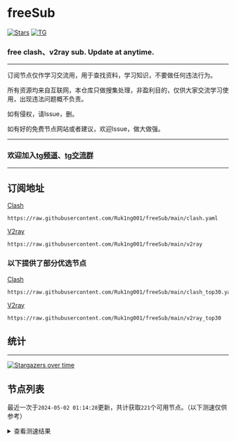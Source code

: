 # freeSub
[![Stars](https://img.shields.io/github/stars/Ruk1ng001/freeSub)](https://github.com/Ruk1ng001/freeSub/stargazers)
[![TG](https://img.shields.io/badge/Telegram-gray?logo=Telegram)](https://t.me/Ruk1ng001)
### free clash、v2ray sub. Update at anytime.

---

订阅节点仅作学习交流用，用于查找资料，学习知识，不要做任何违法行为。

所有资源均来自互联网，本仓库只做搜集处理，非盈利目的，仅供大家交流学习使用，出现违法问题概不负责。

如有侵权，请Issue，删。

如有好的免费节点网站或者建议，欢迎Issue，做大做强。

---

### 欢迎加入[tg频道](https://t.me/Ruk1ng001)、[tg交流群](https://t.me/+-e-b04EE5Cw2NmU1)

---

## 订阅地址
[Clash](https://raw.githubusercontent.com/Ruk1ng001/freeSub/main/clash.yaml)
```
https://raw.githubusercontent.com/Ruk1ng001/freeSub/main/clash.yaml
```
[V2ray](https://raw.githubusercontent.com/Ruk1ng001/freeSub/main/v2ray)
```
https://raw.githubusercontent.com/Ruk1ng001/freeSub/main/v2ray
```
### 以下提供了部分优选节点

[Clash](https://raw.githubusercontent.com/Ruk1ng001/freeSub/main/clash_top30.yaml)
```
https://raw.githubusercontent.com/Ruk1ng001/freeSub/main/clash_top30.yaml
```
[V2ray](https://raw.githubusercontent.com/Ruk1ng001/freeSub/main/v2ray_top30)
```
https://raw.githubusercontent.com/Ruk1ng001/freeSub/main/v2ray_top30
```

## 统计

---

[![Stargazers over time](https://starchart.cc/Ruk1ng001/freeSub.svg)](https://starchart.cc/Ruk1ng001/freeSub)

## 节点列表

最近一次于`2024-05-02 01:14:28`更新，共计获取`221`个可用节点。（以下测速仅供参考）

<details> <summary>查看测速结果</summary>

| 序号 | 节点 | 带宽 | 延迟 |
|:--:|:--:|:--:|:--:|
 | 1 | github.com/Ruk1ng001_1327252134 | 2.11MB/s | 317.00ms |
 | 2 | github.com/Ruk1ng001_2985772439 | 2.00MB/s | 343.00ms |
 | 3 | github.com/Ruk1ng001_24109246 | 1.91MB/s | 353.00ms |
 | 4 | github.com/Ruk1ng001_626559234 | 1.90MB/s | 370.00ms |
 | 5 | github.com/Ruk1ng001_1215043881 | 1.69MB/s | 398.00ms |
 | 6 | github.com/Ruk1ng001_856261957 | 1.69MB/s | 423.00ms |
 | 7 | github.com/Ruk1ng001_2178163495 | 1.67MB/s | 406.00ms |
 | 8 | github.com/Ruk1ng001_2369171920 | 1.64MB/s | 421.00ms |
 | 9 | github.com/Ruk1ng001_3296524446 | 1.62MB/s | 456.00ms |
 | 10 | github.com/Ruk1ng001_138898346 | 1.61MB/s | 424.00ms |
 | 11 | github.com/Ruk1ng001_2421155418 | 1.59MB/s | 420.00ms |
 | 12 | github.com/Ruk1ng001_2071703730 | 1.49MB/s | 517.00ms |
 | 13 | github.com/Ruk1ng001_1453958981 | 1.47MB/s | 503.00ms |
 | 14 | github.com/Ruk1ng001_2462725052 | 1.46MB/s | 493.00ms |
 | 15 | github.com/Ruk1ng001_1788757087 | 1.41MB/s | 385.00ms |
 | 16 | github.com/Ruk1ng001_924727498 | 1.35MB/s | 554.00ms |
 | 17 | github.com/Ruk1ng001_902969504 | 1.33MB/s | 342.00ms |
 | 18 | github.com/Ruk1ng001_2084599892 | 1.32MB/s | 570.00ms |
 | 19 | github.com/Ruk1ng001_1182001113 | 1.27MB/s | 579.00ms |
 | 20 | github.com/Ruk1ng001_3350958842 | 1.25MB/s | 517.00ms |
 | 21 | github.com/Ruk1ng001_2585037498 | 1.24MB/s | 536.00ms |
 | 22 | github.com/Ruk1ng001_3223187559 | 1.23MB/s | 489.00ms |
 | 23 | github.com/Ruk1ng001_721721170 | 1.20MB/s | 349.00ms |
 | 24 | github.com/Ruk1ng001_1686614806 | 1.18MB/s | 392.00ms |
 | 25 | github.com/Ruk1ng001_71355846 | 1.16MB/s | 616.00ms |
 | 26 | github.com/Ruk1ng001_3797472946 | 1.13MB/s | 668.00ms |
 | 27 | github.com/Ruk1ng001_1309103457 | 1.13MB/s | 675.00ms |
 | 28 | github.com/Ruk1ng001_3823499304 | 1.11MB/s | 749.00ms |
 | 29 | github.com/Ruk1ng001_4043686552 | 1.11MB/s | 527.00ms |
 | 30 | github.com/Ruk1ng001_352012455 | 1.09MB/s | 720.00ms |
 | 31 | github.com/Ruk1ng001_630106339 | 1.07MB/s | 492.00ms |
 | 32 | github.com/Ruk1ng001_986862858 | 1.04MB/s | 523.00ms |
 | 33 | github.com/Ruk1ng001_1222340813 | 1.03MB/s | 733.00ms |
 | 34 | github.com/Ruk1ng001_3520936250 | 1.00MB/s | 720.00ms |
 | 35 | github.com/Ruk1ng001_2406887369 | 953.68KB/s | 514.00ms |
 | 36 | github.com/Ruk1ng001_3617853271 | 953.67KB/s | 699.00ms |
 | 37 | github.com/Ruk1ng001_3934250345 | 914.86KB/s | 466.00ms |
 | 38 | github.com/Ruk1ng001_941228132 | 884.76KB/s | 286.00ms |
 | 39 | github.com/Ruk1ng001_1238702783 | 870.01KB/s | 734.00ms |
 | 40 | github.com/Ruk1ng001_782415132 | 851.25KB/s | 653.00ms |
 | 41 | github.com/Ruk1ng001_3967237110 | 842.39KB/s | 799.00ms |
 | 42 | github.com/Ruk1ng001_1221215248 | 823.70KB/s | 787.00ms |
 | 43 | github.com/Ruk1ng001_3196096795 | 814.23KB/s | 711.00ms |
 | 44 | github.com/Ruk1ng001_1419532988 | 811.34KB/s | 676.00ms |
 | 45 | github.com/Ruk1ng001_3355378020 | 807.96KB/s | 804.00ms |
 | 46 | github.com/Ruk1ng001_2241610555 | 796.77KB/s | 742.00ms |
 | 47 | github.com/Ruk1ng001_3953129174 | 750.63KB/s | 697.00ms |
 | 48 | github.com/Ruk1ng001_4123379038 | 735.74KB/s | 345.00ms |
 | 49 | github.com/Ruk1ng001_2429767849 | 720.05KB/s | 881.00ms |
 | 50 | github.com/Ruk1ng001_2686558329 | 714.76KB/s | 923.00ms |
 | 51 | github.com/Ruk1ng001_2738419366 | 687.70KB/s | 683.00ms |
 | 52 | github.com/Ruk1ng001_2120883609 | 685.15KB/s | 883.00ms |
 | 53 | github.com/Ruk1ng001_2643312922 | 666.32KB/s | 902.00ms |
 | 54 | github.com/Ruk1ng001_549349443 | 658.07KB/s | 935.00ms |
 | 55 | github.com/Ruk1ng001_3418758974 | 657.06KB/s | 1007.00ms |
 | 56 | github.com/Ruk1ng001_1063657475 | 652.89KB/s | 879.00ms |
 | 57 | github.com/Ruk1ng001_506080190 | 651.78KB/s | 875.00ms |
 | 58 | github.com/Ruk1ng001_1428602512 | 642.22KB/s | 903.00ms |
 | 59 | github.com/Ruk1ng001_4020785597 | 634.19KB/s | 889.00ms |
 | 60 | github.com/Ruk1ng001_3539510486 | 627.29KB/s | 872.00ms |
 | 61 | github.com/Ruk1ng001_69882022 | 626.37KB/s | 1360.00ms |
 | 62 | github.com/Ruk1ng001_2394693661 | 622.69KB/s | 760.00ms |
 | 63 | github.com/Ruk1ng001_4136315596 | 620.36KB/s | 880.00ms |
 | 64 | github.com/Ruk1ng001_977269022 | 619.32KB/s | 933.00ms |
 | 65 | github.com/Ruk1ng001_3888093999 | 619.27KB/s | 961.00ms |
 | 66 | github.com/Ruk1ng001_49151771 | 619.04KB/s | 860.00ms |
 | 67 | github.com/Ruk1ng001_1125987866 | 617.07KB/s | 894.00ms |
 | 68 | github.com/Ruk1ng001_2686546267 | 612.79KB/s | 1109.00ms |
 | 69 | github.com/Ruk1ng001_409156250 | 612.00KB/s | 1063.00ms |
 | 70 | github.com/Ruk1ng001_3811467450 | 602.49KB/s | 870.00ms |
 | 71 | github.com/Ruk1ng001_1629869478 | 598.41KB/s | 975.00ms |
 | 72 | github.com/Ruk1ng001_1964372552 | 582.61KB/s | 917.00ms |
 | 73 | github.com/Ruk1ng001_3083510873 | 576.05KB/s | 924.00ms |
 | 74 | github.com/Ruk1ng001_2533587589 | 568.92KB/s | 662.00ms |
 | 75 | github.com/Ruk1ng001_3470745775 | 565.71KB/s | 881.00ms |
 | 76 | github.com/Ruk1ng001_2256819001 | 542.11KB/s | 1291.00ms |
 | 77 | github.com/Ruk1ng001_1938509145 | 521.56KB/s | 692.00ms |
 | 78 | github.com/Ruk1ng001_2889246928 | 520.17KB/s | 1377.00ms |
 | 79 | github.com/Ruk1ng001_1564903659 | 515.67KB/s | 864.00ms |
 | 80 | github.com/Ruk1ng001_4198764786 | 488.01KB/s | 1249.00ms |
 | 81 | github.com/Ruk1ng001_1055573967 | 469.13KB/s | 1291.00ms |
 | 82 | github.com/Ruk1ng001_125156137 | 458.08KB/s | 941.00ms |
 | 83 | github.com/Ruk1ng001_2528855050 | 451.81KB/s | 1134.00ms |
 | 84 | github.com/Ruk1ng001_4217507469 | 448.35KB/s | 1162.00ms |
 | 85 | github.com/Ruk1ng001_1391223984 | 448.03KB/s | 884.00ms |
 | 86 | github.com/Ruk1ng001_1108544810 | 416.17KB/s | 748.00ms |
 | 87 | github.com/Ruk1ng001_2999369665 | 415.21KB/s | 1232.00ms |
 | 88 | github.com/Ruk1ng001_4187846266 | 412.69KB/s | 1358.00ms |
 | 89 | github.com/Ruk1ng001_3293006801 | 411.21KB/s | 745.00ms |
 | 90 | github.com/Ruk1ng001_796916901 | 408.34KB/s | 722.00ms |
 | 91 | github.com/Ruk1ng001_34491053 | 408.28KB/s | 722.00ms |
 | 92 | github.com/Ruk1ng001_1477765778 | 403.23KB/s | 997.00ms |
 | 93 | github.com/Ruk1ng001_2583043677 | 388.70KB/s | 1274.00ms |
 | 94 | github.com/Ruk1ng001_913580737 | 382.06KB/s | 1287.00ms |
 | 95 | github.com/Ruk1ng001_3243775310 | 381.61KB/s | 1286.00ms |
 | 96 | github.com/Ruk1ng001_541554949 | 377.67KB/s | 1309.00ms |
 | 97 | github.com/Ruk1ng001_3003491166 | 367.99KB/s | 1254.00ms |
 | 98 | github.com/Ruk1ng001_2978354043 | 367.26KB/s | 1286.00ms |
 | 99 | github.com/Ruk1ng001_3892546547 | 366.71KB/s | 1270.00ms |
 | 100 | github.com/Ruk1ng001_2407376549 | 362.89KB/s | 1267.00ms |
 | 101 | github.com/Ruk1ng001_511116049 | 362.26KB/s | 1260.00ms |
 | 102 | github.com/Ruk1ng001_213571457 | 362.13KB/s | 1257.00ms |
 | 103 | github.com/Ruk1ng001_1631711533 | 360.76KB/s | 1248.00ms |
 | 104 | github.com/Ruk1ng001_2523196588 | 358.04KB/s | 1303.00ms |
 | 105 | github.com/Ruk1ng001_1207854352 | 357.83KB/s | 1235.00ms |
 | 106 | github.com/Ruk1ng001_99717500 | 357.79KB/s | 1274.00ms |
 | 107 | github.com/Ruk1ng001_3139979132 | 356.92KB/s | 1272.00ms |
 | 108 | github.com/Ruk1ng001_3526421595 | 354.96KB/s | 1291.00ms |
 | 109 | github.com/Ruk1ng001_2013146544 | 354.81KB/s | 797.00ms |
 | 110 | github.com/Ruk1ng001_3033320288 | 354.45KB/s | 1423.00ms |
 | 111 | github.com/Ruk1ng001_1278859682 | 353.61KB/s | 1252.00ms |
 | 112 | github.com/Ruk1ng001_3608246380 | 353.21KB/s | 1308.00ms |
 | 113 | github.com/Ruk1ng001_3152560726 | 352.89KB/s | 1299.00ms |
 | 114 | github.com/Ruk1ng001_290234292 | 352.42KB/s | 1294.00ms |
 | 115 | github.com/Ruk1ng001_2169729272 | 352.04KB/s | 1261.00ms |
 | 116 | github.com/Ruk1ng001_1716491296 | 350.76KB/s | 1299.00ms |
 | 117 | github.com/Ruk1ng001_1514569041 | 350.64KB/s | 1232.00ms |
 | 118 | github.com/Ruk1ng001_1839802396 | 350.34KB/s | 1279.00ms |
 | 119 | github.com/Ruk1ng001_1022491906 | 350.06KB/s | 1381.00ms |
 | 120 | github.com/Ruk1ng001_2402968797 | 347.02KB/s | 1350.00ms |
 | 121 | github.com/Ruk1ng001_3697537718 | 347.00KB/s | 1347.00ms |
 | 122 | github.com/Ruk1ng001_1177855480 | 346.69KB/s | 1424.00ms |
 | 123 | github.com/Ruk1ng001_2152169481 | 345.81KB/s | 1340.00ms |
 | 124 | github.com/Ruk1ng001_1997544007 | 345.71KB/s | 1297.00ms |
 | 125 | github.com/Ruk1ng001_3911308321 | 343.66KB/s | 1301.00ms |
 | 126 | github.com/Ruk1ng001_4212271000 | 342.33KB/s | 1388.00ms |
 | 127 | github.com/Ruk1ng001_2851247785 | 340.77KB/s | 1312.00ms |
 | 128 | github.com/Ruk1ng001_2650303127 | 339.21KB/s | 1404.00ms |
 | 129 | github.com/Ruk1ng001_3261594282 | 336.91KB/s | 1351.00ms |
 | 130 | github.com/Ruk1ng001_2118713699 | 331.87KB/s | 1486.00ms |
 | 131 | github.com/Ruk1ng001_1630644596 | 329.64KB/s | 1616.00ms |
 | 132 | github.com/Ruk1ng001_1125465398 | 329.51KB/s | 1872.00ms |
 | 133 | github.com/Ruk1ng001_3140634953 | 328.59KB/s | 1553.00ms |
 | 134 | github.com/Ruk1ng001_1616468470 | 324.85KB/s | 1808.00ms |
 | 135 | github.com/Ruk1ng001_2029743534 | 324.19KB/s | 1474.00ms |
 | 136 | github.com/Ruk1ng001_102376345 | 318.99KB/s | 1492.00ms |
 | 137 | github.com/Ruk1ng001_856347142 | 313.94KB/s | 1063.00ms |
 | 138 | github.com/Ruk1ng001_678742187 | 311.38KB/s | 1601.00ms |
 | 139 | github.com/Ruk1ng001_960175843 | 310.03KB/s | 1531.00ms |
 | 140 | github.com/Ruk1ng001_3022878362 | 298.45KB/s | 1347.00ms |
 | 141 | github.com/Ruk1ng001_1043516510 | 298.28KB/s | 1146.00ms |
 | 142 | github.com/Ruk1ng001_312756856 | 292.75KB/s | 1375.00ms |
 | 143 | github.com/Ruk1ng001_2370224758 | 291.37KB/s | 1592.00ms |
 | 144 | github.com/Ruk1ng001_3676143946 | 290.42KB/s | 2097.00ms |
 | 145 | github.com/Ruk1ng001_2836989322 | 280.78KB/s | 865.00ms |
 | 146 | github.com/Ruk1ng001_1132634313 | 280.41KB/s | 1304.00ms |
 | 147 | github.com/Ruk1ng001_2121237236 | 280.22KB/s | 1756.00ms |
 | 148 | github.com/Ruk1ng001_3741033956 | 272.12KB/s | 1829.00ms |
 | 149 | github.com/Ruk1ng001_636687194 | 269.61KB/s | 1917.00ms |
 | 150 | github.com/Ruk1ng001_3265229179 | 267.78KB/s | 1402.00ms |
 | 151 | github.com/Ruk1ng001_1336643521 | 267.45KB/s | 1207.00ms |
 | 152 | github.com/Ruk1ng001_2356634354 | 266.39KB/s | 1306.00ms |
 | 153 | github.com/Ruk1ng001_832263432 | 262.15KB/s | 942.00ms |
 | 154 | github.com/Ruk1ng001_3936522299 | 259.69KB/s | 1821.00ms |
 | 155 | github.com/Ruk1ng001_1265275815 | 259.56KB/s | 1245.00ms |
 | 156 | github.com/Ruk1ng001_2156494072 | 257.81KB/s | 1603.00ms |
 | 157 | github.com/Ruk1ng001_3807711853 | 257.06KB/s | 1269.00ms |
 | 158 | github.com/Ruk1ng001_1252535775 | 255.21KB/s | 1359.00ms |
 | 159 | github.com/Ruk1ng001_4192775978 | 249.31KB/s | 1467.00ms |
 | 160 | github.com/Ruk1ng001_2289978129 | 245.46KB/s | 1197.00ms |
 | 161 | github.com/Ruk1ng001_100610302 | 229.78KB/s | 1394.00ms |
 | 162 | github.com/Ruk1ng001_3578822674 | 227.17KB/s | 1073.00ms |
 | 163 | github.com/Ruk1ng001_1435278059 | 224.33KB/s | 1259.00ms |
 | 164 | github.com/Ruk1ng001_703600976 | 223.50KB/s | 1322.00ms |
 | 165 | github.com/Ruk1ng001_1964030541 | 200.03KB/s | 1458.00ms |
 | 166 | github.com/Ruk1ng001_3718325696 | 198.13KB/s | 1631.00ms |
 | 167 | github.com/Ruk1ng001_1734840782 | 182.04KB/s | 1439.00ms |
 | 168 | github.com/Ruk1ng001_3255661347 | 180.95KB/s | 1342.00ms |
 | 169 | github.com/Ruk1ng001_1656816604 | 174.64KB/s | 1277.00ms |
 | 170 | github.com/Ruk1ng001_84355924 | 170.13KB/s | 1116.00ms |
 | 171 | github.com/Ruk1ng001_3194308421 | 169.94KB/s | 345.00ms |
 | 172 | github.com/Ruk1ng001_2763158023 | 168.81KB/s | 1956.00ms |
 | 173 | github.com/Ruk1ng001_2293490 | 165.37KB/s | 1970.00ms |
 | 174 | github.com/Ruk1ng001_3942436740 | 164.89KB/s | 1230.00ms |
 | 175 | github.com/Ruk1ng001_1303578646 | 162.72KB/s | 1111.00ms |
 | 176 | github.com/Ruk1ng001_1200556249 | 151.04KB/s | 1261.00ms |
 | 177 | github.com/Ruk1ng001_2335093990 | 150.54KB/s | 837.00ms |
 | 178 | github.com/Ruk1ng001_3270069971 | 148.90KB/s | 2235.00ms |
 | 179 | github.com/Ruk1ng001_2908148325 | 147.56KB/s | 1260.00ms |
 | 180 | github.com/Ruk1ng001_1855943804 | 141.01KB/s | 1467.00ms |
 | 181 | github.com/Ruk1ng001_1108862479 | 139.33KB/s | 1533.00ms |
 | 182 | github.com/Ruk1ng001_2548594393 | 135.94KB/s | 2146.00ms |
 | 183 | github.com/Ruk1ng001_631225714 | 131.61KB/s | 1312.00ms |
 | 184 | github.com/Ruk1ng001_3768335150 | 129.09KB/s | 1261.00ms |
 | 185 | github.com/Ruk1ng001_3412803857 | 128.07KB/s | 818.00ms |
 | 186 | github.com/Ruk1ng001_2245971848 | 127.85KB/s | 338.00ms |
 | 187 | github.com/Ruk1ng001_4207798867 | 127.64KB/s | 336.00ms |
 | 188 | github.com/Ruk1ng001_2839365091 | 126.22KB/s | 2402.00ms |
 | 189 | github.com/Ruk1ng001_2079142366 | 125.12KB/s | 1234.00ms |
 | 190 | github.com/Ruk1ng001_47739984 | 120.95KB/s | 2348.00ms |
 | 191 | github.com/Ruk1ng001_1674449148 | 115.63KB/s | 1339.00ms |
 | 192 | github.com/Ruk1ng001_3341356825 | 114.34KB/s | 1279.00ms |
 | 193 | github.com/Ruk1ng001_3523461818 | 112.22KB/s | 1358.00ms |
 | 194 | github.com/Ruk1ng001_2601526035 | 109.03KB/s | 1323.00ms |
 | 195 | github.com/Ruk1ng001_194184434 | 108.69KB/s | 661.00ms |
 | 196 | github.com/Ruk1ng001_2408252289 | 108.65KB/s | 1336.00ms |
 | 197 | github.com/Ruk1ng001_481140738 | 105.76KB/s | 1337.00ms |
 | 198 | github.com/Ruk1ng001_3750721354 | 97.23KB/s | 1290.00ms |
 | 199 | github.com/Ruk1ng001_4277850323 | 94.76KB/s | 2245.00ms |
 | 200 | github.com/Ruk1ng001_1892723855 | 94.56KB/s | 1066.00ms |
 | 201 | github.com/Ruk1ng001_1356209761 | 92.13KB/s | 779.00ms |
 | 202 | github.com/Ruk1ng001_3844933833 | 90.49KB/s | 1841.00ms |
 | 203 | github.com/Ruk1ng001_1121139230 | 89.85KB/s | 1244.00ms |
 | 204 | github.com/Ruk1ng001_1073258103 | 86.12KB/s | 1591.00ms |
 | 205 | github.com/Ruk1ng001_3564040109 | 85.06KB/s | 170.00ms |
 | 206 | github.com/Ruk1ng001_1388672434 | 85.03KB/s | 801.00ms |
 | 207 | github.com/Ruk1ng001_514394592 | 79.47KB/s | 712.00ms |
 | 208 | github.com/Ruk1ng001_647048856 | 79.22KB/s | 896.00ms |
 | 209 | github.com/Ruk1ng001_2454311275 | 76.71KB/s | 929.00ms |
 | 210 | github.com/Ruk1ng001_24015290 | 75.86KB/s | 1112.00ms |
 | 211 | github.com/Ruk1ng001_2980013995 | 68.20KB/s | 1165.00ms |
 | 212 | github.com/Ruk1ng001_2269129838 | 65.60KB/s | 1085.00ms |
 | 213 | github.com/Ruk1ng001_691210972 | 64.41KB/s | 1490.00ms |
 | 214 | github.com/Ruk1ng001_1261727584 | 64.17KB/s | 1702.00ms |
 | 215 | github.com/Ruk1ng001_672420405 | 60.18KB/s | 161.00ms |
 | 216 |  | N/A | N/A |
 | 217 |  | N/A | N/A |
 | 218 |  | N/A | N/A |
 | 219 |  | N/A | N/A |
 | 220 |  | N/A | N/A |
 | 221 |  | N/A | N/A |


</details>